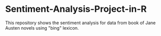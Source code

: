 # Sentiment-Analysis-Project-in-R
This repository shows the sentiment analysis for data from book of Jane Austen novels using "bing" lexicon.
